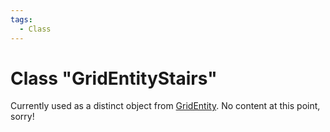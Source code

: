 ```yaml
---
tags:
  - Class
---
```

# Class "GridEntityStairs"

Currently used as a distinct object from [GridEntity](GridEntity.md). No content at this point, sorry!
